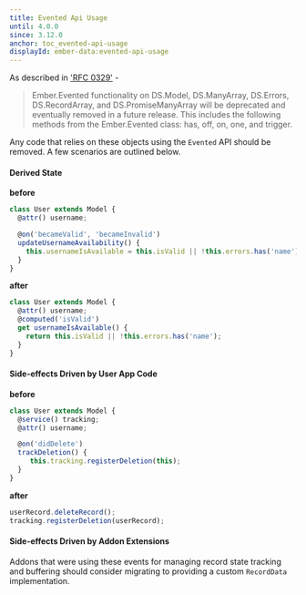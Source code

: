 ```yaml
---
title: Evented Api Usage
until: 4.0.0
since: 3.12.0
anchor: toc_evented-api-usage
displayId: ember-data:evented-api-usage
---
```


As described in ['RFC 0329'](https://github.com/emberjs/rfcs/pull/329) -
> Ember.Evented functionality on DS.Model, DS.ManyArray, DS.Errors, DS.RecordArray, and DS.PromiseManyArray will be deprecated and eventually removed in a future release. This includes the following methods from the Ember.Evented class: has, off, on, one, and trigger.

Any code that relies on these objects using the `Evented` API should be removed. A few scenarios are outlined below.

#### Derived State

**before**

```javascript
class User extends Model {
  @attr() username;

  @on('becameValid', 'becameInvalid')
  updateUsernameAvailability() {
    this.usernameIsAvailable = this.isValid || !this.errors.has('name');
  }
}
```

**after**

```javascript
class User extends Model {
  @attr() username;
  @computed('isValid')
  get usernameIsAvailable() {
    return this.isValid || !this.errors.has('name');
  }
}
```


#### Side-effects Driven by User App Code

**before**

```javascript
class User extends Model {
  @service() tracking;
  @attr() username;

  @on('didDelete')
  trackDeletion() {
     this.tracking.registerDeletion(this);
  }
}
```

**after**
```javascript
userRecord.deleteRecord();
tracking.registerDeletion(userRecord);
```

#### Side-effects Driven by Addon Extensions

Addons that were using these events for managing record state tracking and buffering should consider migrating to providing a custom `RecordData` implementation.
